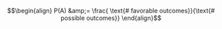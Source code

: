 

$$\begin{align}
  P(A) &amp;= \frac{ \text{# favorable outcomes}}{\text{# possible outcomes}}
\end{align}$$
